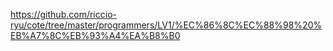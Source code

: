<https://github.com/riccio-ryu/cote/tree/master/programmers/LV1/%EC%86%8C%EC%88%98%20%EB%A7%8C%EB%93%A4%EA%B8%B0>
